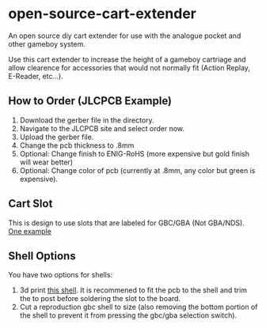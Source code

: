 # open-source-cart-extender
An open source diy cart extender for use with the analogue pocket and other gameboy system.

Use this cart extender to increase the height of a gameboy cartriage and allow clearence for accessories that would not normally fit (Action Replay, E-Reader, etc...).

## How to Order (JLCPCB Example)
1. Download the gerber file in the directory.
2. Navigate to the JLCPCB site and select order now.
3. Upload the gerber file.
4. Change the pcb thickness to .8mm
5. Optional: Change finish to ENIG-RoHS (more expensive but gold finish will wear better)
6. Optional: Change color of pcb (currently at .8mm, any color but green is expensive).

## Cart Slot
This is design to use slots that are labeled for GBC/GBA (Not GBA/NDS). [One example](https://www.aliexpress.com/item/3256804009829359.html?spm=a2g0o.productlist.0.0.684d6605u0dxnl&algo_pvid=da947891-12ba-448c-8b1e-016a1b14b894&algo_exp_id=da947891-12ba-448c-8b1e-016a1b14b894-1&pdp_ext_f=%7B%22sku_id%22%3A%2212000028347121901%22%7D&pdp_npi=2%40dis%21USD%21%213.62%21%21%21%21%21%402101e9d416535404788726621e758e%2112000028347121901%21sea)

## Shell Options
You have two options for shells:
1. 3d print [this shell](https://www.thingiverse.com/thing:5395200). It is recommened to fit the pcb to the shell and trim the to post before soldering the slot to the board.
2. Cut a reproduction gbc shell to size (also removing the bottom portion of the shell to prevent it from pressing the gbc/gba selection switch).
